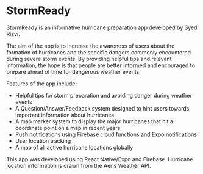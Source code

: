 # StormReady

StormReady is an informative hurricane preparation app developed by Syed Rizvi.

The aim of the app is to increase the awareness of users about the formation of hurricanes and the specific 
dangers commonly encountered during severe storm events. By providing helpful tips and relevant information, 
the hope is that people are better informed and encouraged to prepare ahead of time for dangerous weather 
events.

Features of the app include:
- Helpful tips for storm preparation and avoiding danger during weather events
- A Question/Answer/Feedback system designed to hint users towards important information about hurricanes
- A map marker system to display the major hurricanes that hit a coordinate point on a map in recent years
- Push notifications using Firebase cloud functions and Expo notifications
- User location tracking
- A map of all active hurricane locations globally


This app was developed using React Native/Expo and Firebase. Hurricane location information is drawn from
the Aeris Weather API.
